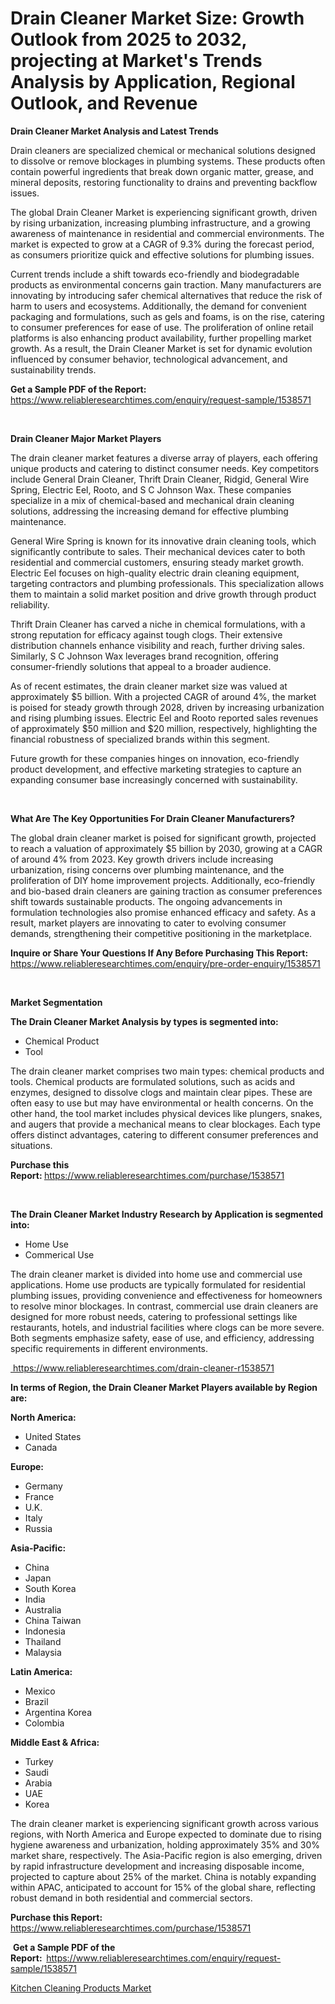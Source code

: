 <p><h1>Drain Cleaner Market Size: Growth Outlook from 2025 to 2032, projecting at Market's Trends Analysis by Application, Regional Outlook, and Revenue</h1></p><p><strong>Drain Cleaner Market Analysis and Latest Trends</strong></p>
<p><p>Drain cleaners are specialized chemical or mechanical solutions designed to dissolve or remove blockages in plumbing systems. These products often contain powerful ingredients that break down organic matter, grease, and mineral deposits, restoring functionality to drains and preventing backflow issues.</p><p>The global Drain Cleaner Market is experiencing significant growth, driven by rising urbanization, increasing plumbing infrastructure, and a growing awareness of maintenance in residential and commercial environments. The market is expected to grow at a CAGR of 9.3% during the forecast period, as consumers prioritize quick and effective solutions for plumbing issues. </p><p>Current trends include a shift towards eco-friendly and biodegradable products as environmental concerns gain traction. Many manufacturers are innovating by introducing safer chemical alternatives that reduce the risk of harm to users and ecosystems. Additionally, the demand for convenient packaging and formulations, such as gels and foams, is on the rise, catering to consumer preferences for ease of use. The proliferation of online retail platforms is also enhancing product availability, further propelling market growth. As a result, the Drain Cleaner Market is set for dynamic evolution influenced by consumer behavior, technological advancement, and sustainability trends.</p></p>
<p><strong>Get a Sample PDF of the Report:&nbsp;</strong> <a href="https://www.reliableresearchtimes.com/enquiry/request-sample/1538571?utm_campaign=2524&utm_medium=2&utm_source=Github&utm_content=ia&utm_term=04042025&utm_id=drain-cleaner">https://www.reliableresearchtimes.com/enquiry/request-sample/1538571</a></p>
<p>&nbsp;</p>
<p><strong>Drain Cleaner Major Market Players</strong></p>
<p><p>The drain cleaner market features a diverse array of players, each offering unique products and catering to distinct consumer needs. Key competitors include General Drain Cleaner, Thrift Drain Cleaner, Ridgid, General Wire Spring, Electric Eel, Rooto, and S C Johnson Wax. These companies specialize in a mix of chemical-based and mechanical drain cleaning solutions, addressing the increasing demand for effective plumbing maintenance.</p><p>General Wire Spring is known for its innovative drain cleaning tools, which significantly contribute to sales. Their mechanical devices cater to both residential and commercial customers, ensuring steady market growth. Electric Eel focuses on high-quality electric drain cleaning equipment, targeting contractors and plumbing professionals. This specialization allows them to maintain a solid market position and drive growth through product reliability.</p><p>Thrift Drain Cleaner has carved a niche in chemical formulations, with a strong reputation for efficacy against tough clogs. Their extensive distribution channels enhance visibility and reach, further driving sales. Similarly, S C Johnson Wax leverages brand recognition, offering consumer-friendly solutions that appeal to a broader audience.</p><p>As of recent estimates, the drain cleaner market size was valued at approximately $5 billion. With a projected CAGR of around 4%, the market is poised for steady growth through 2028, driven by increasing urbanization and rising plumbing issues. Electric Eel and Rooto reported sales revenues of approximately $50 million and $20 million, respectively, highlighting the financial robustness of specialized brands within this segment.</p><p>Future growth for these companies hinges on innovation, eco-friendly product development, and effective marketing strategies to capture an expanding consumer base increasingly concerned with sustainability.</p></p>
<p>&nbsp;</p>
<p><strong>What Are The Key Opportunities For Drain Cleaner Manufacturers?</strong></p>
<p><p>The global drain cleaner market is poised for significant growth, projected to reach a valuation of approximately $5 billion by 2030, growing at a CAGR of around 4% from 2023. Key growth drivers include increasing urbanization, rising concerns over plumbing maintenance, and the proliferation of DIY home improvement projects. Additionally, eco-friendly and bio-based drain cleaners are gaining traction as consumer preferences shift towards sustainable products. The ongoing advancements in formulation technologies also promise enhanced efficacy and safety. As a result, market players are innovating to cater to evolving consumer demands, strengthening their competitive positioning in the marketplace.</p></p>
<p><strong>Inquire or Share Your Questions If Any Before Purchasing This Report:</strong> <a href="https://www.reliableresearchtimes.com/enquiry/pre-order-enquiry/1538571?utm_campaign=2524&utm_medium=2&utm_source=Github&utm_content=ia&utm_term=04042025&utm_id=drain-cleaner">https://www.reliableresearchtimes.com/enquiry/pre-order-enquiry/1538571</a></p>
<p>&nbsp;</p>
<p><strong>Market Segmentation</strong></p>
<p><strong>The Drain Cleaner Market Analysis by types is segmented into:</strong></p>
<p><ul><li>Chemical Product</li><li>Tool</li></ul></p>
<p><p>The drain cleaner market comprises two main types: chemical products and tools. Chemical products are formulated solutions, such as acids and enzymes, designed to dissolve clogs and maintain clear pipes. These are often easy to use but may have environmental or health concerns. On the other hand, the tool market includes physical devices like plungers, snakes, and augers that provide a mechanical means to clear blockages. Each type offers distinct advantages, catering to different consumer preferences and situations.</p></p>
<p><strong>Purchase this Report:&nbsp;</strong><a href="https://www.reliableresearchtimes.com/purchase/1538571?utm_campaign=2524&utm_medium=2&utm_source=Github&utm_content=ia&utm_term=04042025&utm_id=drain-cleaner">https://www.reliableresearchtimes.com/purchase/1538571</a></p>
<p>&nbsp;</p>
<p><strong>The Drain Cleaner Market Industry Research by Application is segmented into:</strong></p>
<p><ul><li>Home Use</li><li>Commerical Use</li></ul></p>
<p><p>The drain cleaner market is divided into home use and commercial use applications. Home use products are typically formulated for residential plumbing issues, providing convenience and effectiveness for homeowners to resolve minor blockages. In contrast, commercial use drain cleaners are designed for more robust needs, catering to professional settings like restaurants, hotels, and industrial facilities where clogs can be more severe. Both segments emphasize safety, ease of use, and efficiency, addressing specific requirements in different environments.</p></p>
<p><a href="https://www.reliableresearchtimes.com/drain-cleaner-r1538571?utm_campaign=2524&utm_medium=2&utm_source=Github&utm_content=ia&utm_term=04042025&utm_id=drain-cleaner">&nbsp;https://www.reliableresearchtimes.com/drain-cleaner-r1538571</a></p>
<p><strong>In terms of Region, the Drain Cleaner Market Players available by Region are:</strong></p>
<p>
    <p> <strong> North America: </strong>
        <ul>
            <li>United States</li>
            <li>Canada</li>
        </ul>
        </p> 
    <p> <strong> Europe: </strong>
        <ul>
            <li>Germany</li>
            <li>France</li>
            <li>U.K.</li>
            <li>Italy</li>
            <li>Russia</li>
        </ul>
        </p> 
    <p> <strong> Asia-Pacific: </strong>
        <ul>
            <li>China</li>
            <li>Japan</li>
            <li>South Korea</li>
            <li>India</li>
            <li>Australia</li>
            <li>China Taiwan</li>
            <li>Indonesia</li>
            <li>Thailand</li>
            <li>Malaysia</li>
        </ul>
        </p> 
    <p> <strong> Latin America: </strong>
        <ul>
            <li>Mexico</li>
            <li>Brazil</li>
            <li>Argentina Korea</li>
            <li>Colombia</li>
        </ul>
        </p> 
    <p> <strong> Middle East & Africa: </strong>
        <ul>
            <li>Turkey</li>
            <li>Saudi</li>
            <li>Arabia</li>
            <li>UAE</li>
            <li>Korea</li>
        </ul>
    </p>
    </p>
<p><p>The drain cleaner market is experiencing significant growth across various regions, with North America and Europe expected to dominate due to rising hygiene awareness and urbanization, holding approximately 35% and 30% market share, respectively. The Asia-Pacific region is also emerging, driven by rapid infrastructure development and increasing disposable income, projected to capture about 25% of the market. China is notably expanding within APAC, anticipated to account for 15% of the global share, reflecting robust demand in both residential and commercial sectors.</p></p>
<p><strong>Purchase this Report: </strong><a href="https://www.reliableresearchtimes.com/purchase/1538571?utm_campaign=2524&utm_medium=2&utm_source=Github&utm_content=ia&utm_term=04042025&utm_id=drain-cleaner">https://www.reliableresearchtimes.com/purchase/1538571</a></p>
<p>&nbsp;<strong>Get a Sample PDF of the Report:&nbsp;&nbsp;</strong><a href="https://www.reliableresearchtimes.com/enquiry/request-sample/1538571?utm_campaign=2524&utm_medium=2&utm_source=Github&utm_content=ia&utm_term=04042025&utm_id=drain-cleaner">https://www.reliableresearchtimes.com/enquiry/request-sample/1538571</a></p>
<p><strong></strong></p>
<p><p><a href="https://github.com/XavierTyler76/Market-Research-Report-List-1/blob/main/kitchen-cleaning-products-market.md?utm_campaign=2524&utm_medium=2&utm_source=Github&utm_content=ia&utm_term=04042025&utm_id=drain-cleaner">Kitchen Cleaning Products Market</a></p></p>